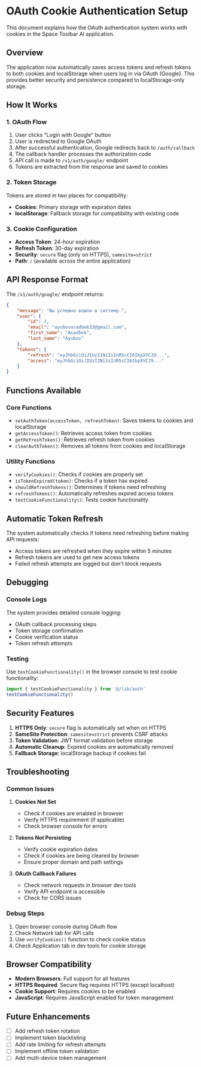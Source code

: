 # OAuth Cookie Authentication Setup

This document explains how the OAuth authentication system works with cookies in the Space Toolbar AI application.

## Overview

The application now automatically saves access tokens and refresh tokens to both cookies and localStorage when users log in via OAuth (Google). This provides better security and persistence compared to localStorage-only storage.

## How It Works

### 1. OAuth Flow
1. User clicks "Login with Google" button
2. User is redirected to Google OAuth
3. After successful authentication, Google redirects back to `/auth/callback`
4. The callback handler processes the authorization code
5. API call is made to `/v1/auth/google/` endpoint
6. Tokens are extracted from the response and saved to cookies

### 2. Token Storage
Tokens are stored in two places for compatibility:
- **Cookies**: Primary storage with expiration dates
- **localStorage**: Fallback storage for compatibility with existing code

### 3. Cookie Configuration
- **Access Token**: 24-hour expiration
- **Refresh Token**: 30-day expiration
- **Security**: `secure` flag (only on HTTPS), `samesite=strict`
- **Path**: `/` (available across the entire application)

## API Response Format

The `/v1/auth/google/` endpoint returns:

```json
{
    "message": "Вы успешно вошли в систему.",
    "user": {
        "id": 3,
        "email": "ayubovasadbek33@gmail.com",
        "first_name": "Asadbek",
        "last_name": "Ayubov"
    },
    "tokens": {
        "refresh": "eyJhbGciOiJIUzI1NiIsInR5cCI6IkpXVCJ9...",
        "access": "eyJhbGciOiJIUzI1NiIsInR5cCI6IkpXVCJ9..."
    }
}
```

## Functions Available

### Core Functions
- `setAuthToken(accessToken, refreshToken)`: Saves tokens to cookies and localStorage
- `getAccessToken()`: Retrieves access token from cookies
- `getRefreshToken()`: Retrieves refresh token from cookies
- `clearAuthToken()`: Removes all tokens from cookies and localStorage

### Utility Functions
- `verifyCookies()`: Checks if cookies are properly set
- `isTokenExpired(token)`: Checks if a token has expired
- `shouldRefreshTokens()`: Determines if tokens need refreshing
- `refreshTokens()`: Automatically refreshes expired access tokens
- `testCookieFunctionality()`: Tests cookie functionality

## Automatic Token Refresh

The system automatically checks if tokens need refreshing before making API requests:
- Access tokens are refreshed when they expire within 5 minutes
- Refresh tokens are used to get new access tokens
- Failed refresh attempts are logged but don't block requests

## Debugging

### Console Logs
The system provides detailed console logging:
- OAuth callback processing steps
- Token storage confirmation
- Cookie verification status
- Token refresh attempts

### Testing
Use `testCookieFunctionality()` in the browser console to test cookie functionality:
```javascript
import { testCookieFunctionality } from '@/lib/auth'
testCookieFunctionality()
```

## Security Features

1. **HTTPS Only**: `secure` flag is automatically set when on HTTPS
2. **SameSite Protection**: `samesite=strict` prevents CSRF attacks
3. **Token Validation**: JWT format validation before storage
4. **Automatic Cleanup**: Expired cookies are automatically removed
5. **Fallback Storage**: localStorage backup if cookies fail

## Troubleshooting

### Common Issues

1. **Cookies Not Set**
   - Check if cookies are enabled in browser
   - Verify HTTPS requirement (if applicable)
   - Check browser console for errors

2. **Tokens Not Persisting**
   - Verify cookie expiration dates
   - Check if cookies are being cleared by browser
   - Ensure proper domain and path settings

3. **OAuth Callback Failures**
   - Check network requests in browser dev tools
   - Verify API endpoint is accessible
   - Check for CORS issues

### Debug Steps

1. Open browser console during OAuth flow
2. Check Network tab for API calls
3. Use `verifyCookies()` function to check cookie status
4. Check Application tab in dev tools for cookie storage

## Browser Compatibility

- **Modern Browsers**: Full support for all features
- **HTTPS Required**: Secure flag requires HTTPS (except localhost)
- **Cookie Support**: Requires cookies to be enabled
- **JavaScript**: Requires JavaScript enabled for token management

## Future Enhancements

- [ ] Add refresh token rotation
- [ ] Implement token blacklisting
- [ ] Add rate limiting for refresh attempts
- [ ] Implement offline token validation
- [ ] Add multi-device token management
